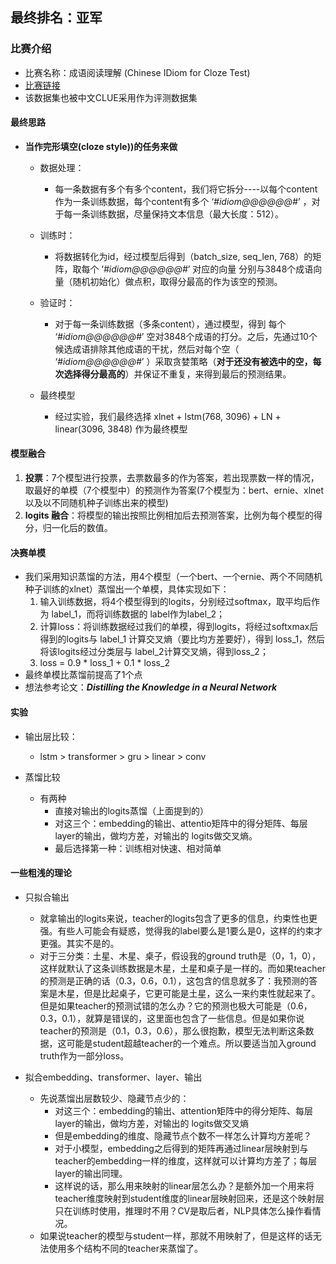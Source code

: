 
## 最终排名：亚军

### 比赛介绍

* 比赛名称：成语阅读理解 (Chinese IDiom for Cloze Test)
* [比赛链接](https://www.biendata.xyz/competition/idiom/?source=jiqizhixin2)
* 该数据集也被中文CLUE采用作为评测数据集

#### 最终思路

* **当作完形填空(cloze style))的任务来做**
  * 数据处理：
    * 每一条数据有多个有多个content，我们将它拆分----以每个content作为一条训练数据，每个content有多个  ‘*#idiom@@@@@@#*’ ，对于每一条训练数据，尽量保持文本信息（最大长度：512）。

  * 训练时：
    * 将数据转化为id，经过模型后得到（batch_size, seq_len, 768）的矩阵，取每个 ‘*#idiom@@@@@@#*’  对应的向量 分别与3848个成语向量（随机初始化）做点积，取得分最高的作为该空的预测。

  * 验证时： 
    * 对于每一条训练数据（多条content），通过模型，得到 每个 ‘*#idiom@@@@@@#*’  空对3848个成语的打分。之后，先通过10个候选成语排除其他成语的干扰，然后对每个空（ ‘*#idiom@@@@@@#*’ ）采取贪婪策略（**对于还没有被选中的空，每次选择得分最高的**）并保证不重复，来得到最后的预测结果。

  * 最终模型 
    * 经过实验，我们最终选择 xlnet + lstm(768, 3096) + LN + linear(3096, 3848) 作为最终模型 


#### 模型融合

1.  **投票**：7个模型进行投票，去票数最多的作为答案，若出现票数一样的情况，取最好的单模（7个模型中）的预测作为答案(7个模型为：bert、ernie、xlnet 以及以不同随机种子训练出来的模型)
2. **logits 融合**：将模型的输出按照比例相加后去预测答案，比例为每个模型的得分，归一化后的数值。


#### 决赛单模

* 我们采用知识蒸馏的方法，用4个模型（一个bert、一个ernie、两个不同随机种子训练的xlnet）蒸馏出一个单模，具体实现如下：
  1.  输入训练数据，将4个模型得到的logits，分别经过softmax，取平均后作为 label_1，而将训练数据的       label作为label_2；
  2.  计算loss：将训练数据经过我们的单模，得到logits，将经过softxmax后得到的logits与 label_1 计算交叉熵（要比均方差要好），得到 loss_1，然后将该logits经过分类层与 label_2计算交叉熵，得到loss_2；
  3. loss = 0.9 * loss_1 + 0.1 * loss_2
* 最终单模比蒸馏前提高了1个点
* 想法参考论文：***Distilling the Knowledge in a Neural Network***

#### 实验 

* 输出层比较：
  * lstm > transformer > gru > linear > conv

* 蒸馏比较
  * 有两种 
    * 直接对输出的logits蒸馏（上面提到的） 
    * 对这三个：embedding的输出、attentio矩阵中的得分矩阵、每层layer的输出，做均方差，对输出的                    logits做交叉熵。
    * 最后选择第一种：训练相对快速、相对简单
  
#### 一些粗浅的理论

* 只拟合输出
  * 就拿输出的logits来说，teacher的logits包含了更多的信息，约束性也更强。有些人可能会有疑惑，觉得我的label要么是1要么是0，这样的约束才更强。其实不是的。
  * 对于三分类：土星、木星、桌子，假设我的ground truth是（0，1，0），这样就默认了这条训练数据是木星，土星和桌子是一样的。而如果teacher的预测是正确的话（0.3，0.6，0.1），这包含的信息就多了：我预测的答案是木星，但是比起桌子，它更可能是土星，这么一来约束性就起来了。但是如果teacher的预测试错的怎么办？它的预测也极大可能是（0.6，0.3，0.1），就算是错误的，这里面也包含了一些信息。但是如果你说teacher的预测是（0.1，0.3，0.6），那么很抱歉，模型无法判断这条数据，这可能是student超越teacher的一个难点。所以要适当加入ground truth作为一部分loss。

  
* 拟合embedding、transformer、layer、输出
  * 先说蒸馏出层数较少、隐藏节点少的：
    * 对这三个：embedding的输出、attention矩阵中的得分矩阵、每层layer的输出，做均方差，对输出的                    logits做交叉熵
    * 但是embedding的维度、隐藏节点个数不一样怎么计算均方差呢？
    * 对于小模型，embedding之后得到的矩阵再通过linear层映射到与teacher的embedding一样的维度，这样就可以计算均方差了；每层layer的输出同理。
    * 这样说的话，那么用来映射的linear层怎么办？是额外加一个用来将teacher维度映射到student维度的linear层映射回来，还是这个映射层只在训练时使用，推理时不用？CV是取后者，NLP具体怎么操作看情况。
  * 如果说teacher的模型与student一样，那就不用映射了，但是这样的话无法使用多个结构不同的teacher来蒸馏了。